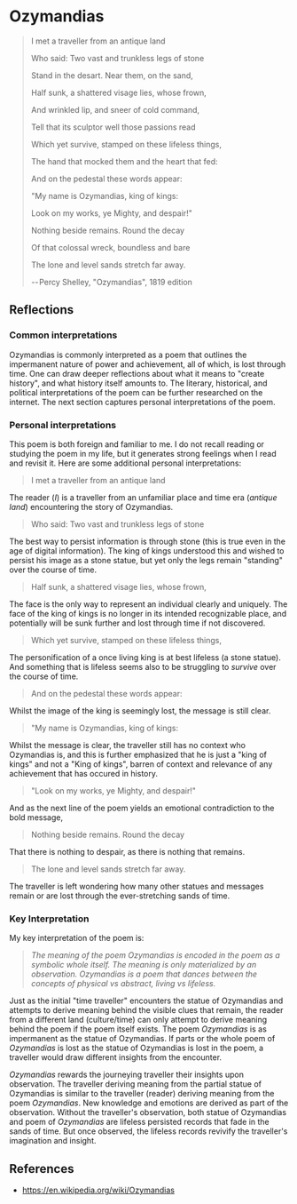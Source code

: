 # Ozymandias

> I met a traveller from an antique land
> 
> Who said: Two vast and trunkless legs of stone
> 
> Stand in the desart. Near them, on the sand,
> 
> Half sunk, a shattered visage lies, whose frown,
> 
> And wrinkled lip, and sneer of cold command,
> 
> Tell that its sculptor well those passions read
> 
> Which yet survive, stamped on these lifeless things,
> 
> The hand that mocked them and the heart that fed:
> 
> And on the pedestal these words appear:
> 
> "My name is Ozymandias, king of kings:
> 
> Look on my works, ye Mighty, and despair!"
> 
> Nothing beside remains. Round the decay
> 
> Of that colossal wreck, boundless and bare
> 
> The lone and level sands stretch far away.
> 
> -- Percy Shelley, "Ozymandias", 1819 edition

## Reflections

### Common interpretations
Ozymandias is commonly interpreted as a poem that outlines the impermanent nature of power and achievement, all of which, is lost through time.  One can draw deeper reflections about what it means to "create history", and what history itself amounts to.  The literary, historical, and political interpretations of the poem can be further researched on the internet.  The next section captures personal interpretations of the poem.  

### Personal interpretations
This poem is both foreign and familiar to me.  I do not recall reading or studying the poem in my life, but it generates strong feelings when I read and revisit it.  Here are some additional personal interpretations:

> I met a traveller from an antique land

The reader (*I*) is a traveller from an unfamiliar place and time era (*antique land*) encountering the story of Ozymandias.

> Who said: Two vast and trunkless legs of stone

The best way to persist information is through stone (this is true even in the age of digital information).  The king of kings understood this and wished to persist his image as a stone statue, but yet only the legs remain "standing" over the course of time.

> Half sunk, a shattered visage lies, whose frown,

The face is the only way to represent an individual clearly and uniquely.  The face of the king of kings is no longer in its intended recognizable place, and potentially will be sunk further and lost through time if not discovered.

> Which yet survive, stamped on these lifeless things,

The personification of a once living king is at best lifeless (a stone statue).  And something that is lifeless seems also to be struggling to *survive* over the course of time.

> And on the pedestal these words appear:

Whilst the image of the king is seemingly lost, the message is still clear.

> "My name is Ozymandias, king of kings:

Whilst the message is clear, the traveller still has no context who Ozymandias is, and this is further emphasized that he is just a "king of kings" and not a "King of kings", barren of context and relevance of any achievement that has occured in history.

> "Look on my works, ye Mighty, and despair!"

And as the next line of the poem yields an emotional contradiction to the bold message,

> Nothing beside remains. Round the decay

That there is nothing to despair, as there is nothing that remains.

> The lone and level sands stretch far away.

The traveller is left wondering how many other statues and messages remain or are lost through the ever-stretching sands of time.

### Key Interpretation

My key interpretation of the poem is:

> *The meaning of the poem _Ozymandias_ is encoded in the poem as a symbolic whole itself.  The meaning is only materialized by an observation.  _Ozymandias_ is a poem that dances between the concepts of physical vs abstract, living vs lifeless.*

Just as the initial "time traveller" encounters the statue of Ozymandias and attempts to derive meaning behind the visible clues that remain, the reader from a different land (culture/time) can only attempt to derive meaning behind the poem if the poem itself exists.  The poem _Ozymandias_ is as impermanent as the statue of Ozymandias.  If parts or the whole poem of _Ozymandias_ is lost as the statue of Ozymandias is lost in the poem, a traveller would draw different insights from the encounter.

_Ozymandias_ rewards the journeying traveller their insights upon observation.  The traveller deriving meaning from the partial statue of Ozymandias is similar to the traveller (reader) deriving meaning from the poem _Ozymandias_.  New knowledge and emotions are derived as part of the observation.  Without the traveller's observation, both statue of Ozymandias and poem of _Ozymandias_ are lifeless persisted records that fade in the sands of time.  But once observed, the lifeless records revivify the traveller's imagination and insight.

## References
- https://en.wikipedia.org/wiki/Ozymandias
